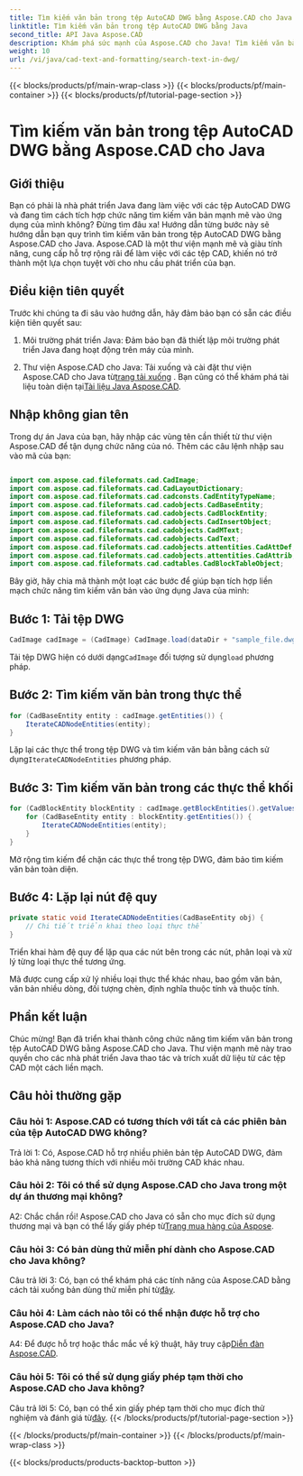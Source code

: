 ```yaml
---
title: Tìm kiếm văn bản trong tệp AutoCAD DWG bằng Aspose.CAD cho Java
linktitle: Tìm kiếm văn bản trong tệp AutoCAD DWG bằng Java
second_title: API Java Aspose.CAD
description: Khám phá sức mạnh của Aspose.CAD cho Java! Tìm kiếm văn bản hiệu quả trong các tệp AutoCAD DWG. Tải xuống thư viện và nâng cao ứng dụng CAD của bạn.
weight: 10
url: /vi/java/cad-text-and-formatting/search-text-in-dwg/
---
```


{{< blocks/products/pf/main-wrap-class >}}
{{< blocks/products/pf/main-container >}}
{{< blocks/products/pf/tutorial-page-section >}}

# Tìm kiếm văn bản trong tệp AutoCAD DWG bằng Aspose.CAD cho Java

## Giới thiệu

Bạn có phải là nhà phát triển Java đang làm việc với các tệp AutoCAD DWG và đang tìm cách tích hợp chức năng tìm kiếm văn bản mạnh mẽ vào ứng dụng của mình không? Đừng tìm đâu xa! Hướng dẫn từng bước này sẽ hướng dẫn bạn quy trình tìm kiếm văn bản trong tệp AutoCAD DWG bằng Aspose.CAD cho Java. Aspose.CAD là một thư viện mạnh mẽ và giàu tính năng, cung cấp hỗ trợ rộng rãi để làm việc với các tệp CAD, khiến nó trở thành một lựa chọn tuyệt vời cho nhu cầu phát triển của bạn.

## Điều kiện tiên quyết

Trước khi chúng ta đi sâu vào hướng dẫn, hãy đảm bảo bạn có sẵn các điều kiện tiên quyết sau:

1. Môi trường phát triển Java: Đảm bảo bạn đã thiết lập môi trường phát triển Java đang hoạt động trên máy của mình.

2.  Thư viện Aspose.CAD cho Java: Tải xuống và cài đặt thư viện Aspose.CAD cho Java từ[trang tải xuống](https://releases.aspose.com/cad/java/) . Bạn cũng có thể khám phá tài liệu toàn diện tại[Tài liệu Java Aspose.CAD](https://reference.aspose.com/cad/java/).

## Nhập không gian tên

Trong dự án Java của bạn, hãy nhập các vùng tên cần thiết từ thư viện Aspose.CAD để tận dụng chức năng của nó. Thêm các câu lệnh nhập sau vào mã của bạn:

```java

import com.aspose.cad.fileformats.cad.CadImage;
import com.aspose.cad.fileformats.cad.CadLayoutDictionary;
import com.aspose.cad.fileformats.cad.cadconsts.CadEntityTypeName;
import com.aspose.cad.fileformats.cad.cadobjects.CadBaseEntity;
import com.aspose.cad.fileformats.cad.cadobjects.CadBlockEntity;
import com.aspose.cad.fileformats.cad.cadobjects.CadInsertObject;
import com.aspose.cad.fileformats.cad.cadobjects.CadMText;
import com.aspose.cad.fileformats.cad.cadobjects.CadText;
import com.aspose.cad.fileformats.cad.cadobjects.attentities.CadAttDef;
import com.aspose.cad.fileformats.cad.cadobjects.attentities.CadAttrib;
import com.aspose.cad.fileformats.cad.cadtables.CadBlockTableObject;
```

Bây giờ, hãy chia mã thành một loạt các bước để giúp bạn tích hợp liền mạch chức năng tìm kiếm văn bản vào ứng dụng Java của mình:

## Bước 1: Tải tệp DWG

```java
CadImage cadImage = (CadImage) CadImage.load(dataDir + "sample_file.dwg");
```

Tải tệp DWG hiện có dưới dạng`CadImage` đối tượng sử dụng`load` phương pháp.

## Bước 2: Tìm kiếm văn bản trong thực thể

```java
for (CadBaseEntity entity : cadImage.getEntities()) {
    IterateCADNodeEntities(entity);
}
```

 Lặp lại các thực thể trong tệp DWG và tìm kiếm văn bản bằng cách sử dụng`IterateCADNodeEntities` phương pháp.

## Bước 3: Tìm kiếm văn bản trong các thực thể khối

```java
for (CadBlockEntity blockEntity : cadImage.getBlockEntities().getValues()) {
    for (CadBaseEntity entity : blockEntity.getEntities()) {
        IterateCADNodeEntities(entity);
    }
}
```

Mở rộng tìm kiếm để chặn các thực thể trong tệp DWG, đảm bảo tìm kiếm văn bản toàn diện.

## Bước 4: Lặp lại nút đệ quy

```java
private static void IterateCADNodeEntities(CadBaseEntity obj) {
    // Chi tiết triển khai theo loại thực thể
}
```

Triển khai hàm đệ quy để lặp qua các nút bên trong các nút, phân loại và xử lý từng loại thực thể tương ứng.

Mã được cung cấp xử lý nhiều loại thực thể khác nhau, bao gồm văn bản, văn bản nhiều dòng, đối tượng chèn, định nghĩa thuộc tính và thuộc tính.

## Phần kết luận

Chúc mừng! Bạn đã triển khai thành công chức năng tìm kiếm văn bản trong tệp AutoCAD DWG bằng Aspose.CAD cho Java. Thư viện mạnh mẽ này trao quyền cho các nhà phát triển Java thao tác và trích xuất dữ liệu từ các tệp CAD một cách liền mạch.

## Câu hỏi thường gặp

### Câu hỏi 1: Aspose.CAD có tương thích với tất cả các phiên bản của tệp AutoCAD DWG không?

Trả lời 1: Có, Aspose.CAD hỗ trợ nhiều phiên bản tệp AutoCAD DWG, đảm bảo khả năng tương thích với nhiều môi trường CAD khác nhau.

### Câu hỏi 2: Tôi có thể sử dụng Aspose.CAD cho Java trong một dự án thương mại không?

 A2: Chắc chắn rồi! Aspose.CAD cho Java có sẵn cho mục đích sử dụng thương mại và bạn có thể lấy giấy phép từ[Trang mua hàng của Aspose](https://purchase.aspose.com/buy).

### Câu hỏi 3: Có bản dùng thử miễn phí dành cho Aspose.CAD cho Java không?

 Câu trả lời 3: Có, bạn có thể khám phá các tính năng của Aspose.CAD bằng cách tải xuống bản dùng thử miễn phí từ[đây](https://releases.aspose.com/).

### Câu hỏi 4: Làm cách nào tôi có thể nhận được hỗ trợ cho Aspose.CAD cho Java?

 A4: Để được hỗ trợ hoặc thắc mắc về kỹ thuật, hãy truy cập[Diễn đàn Aspose.CAD](https://forum.aspose.com/c/cad/19).

### Câu hỏi 5: Tôi có thể sử dụng giấy phép tạm thời cho Aspose.CAD cho Java không?

 Câu trả lời 5: Có, bạn có thể xin giấy phép tạm thời cho mục đích thử nghiệm và đánh giá từ[đây](https://purchase.aspose.com/temporary-license/).
{{< /blocks/products/pf/tutorial-page-section >}}

{{< /blocks/products/pf/main-container >}}
{{< /blocks/products/pf/main-wrap-class >}}

{{< blocks/products/products-backtop-button >}}
